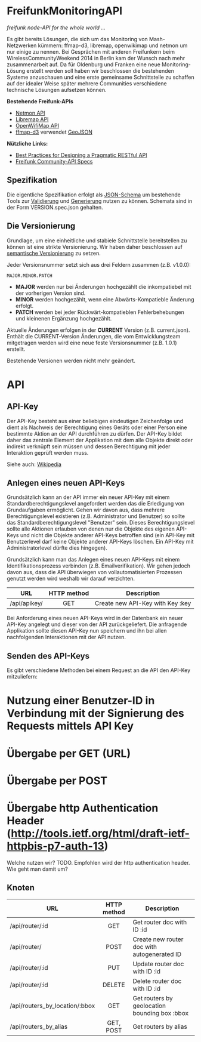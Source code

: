 FreifunkMonitoringAPI
=====================

*freifunk node-API for the whole world ...*

Es gibt bereits Lösungen, die sich um das Monitoring von Mash-Netzwerken kümmern: ffmap-d3, libremap, openwikimap und netmon um nur einige zu nennen.
Bei Gesprächen mit anderen Freifunkern beim WirelessCommunityWeekend 2014 in Berlin kam der Wunsch nach mehr zusammenarbeit auf. Da für Oldenburg und Franken eine neue Monitoring-Lösung erstellt werden soll haben wir beschlossen die bestehenden Systeme anzuschauen und eine erste gemeinsame Schnittstelle zu schaffen auf der idealer Weise später mehrere Communities verschiedene technische Lösungen aufsetzen können.

**Bestehende Freifunk-APIs**
* [Netmon API](https://wiki.freifunk-ol.de/w/Netmon/API)
* [Libremap API](https://github.com/libremap/libremap-api/blob/master/doc-api.md)
* [OpenWifiMap API](https://github.com/freifunk/openwifimap-api)
* [ffmap-d3](http://freifunk.in-kiel.de/ffmap/nodes.json) verwendet [GeoJSON](http://geojson.org/geojson-spec.html)

**Nützliche Links:**
* [Best Practices for Designing a Pragmatic RESTful API](http://www.vinaysahni.com/best-practices-for-a-pragmatic-restful-api)
* [Freifunk Community-API Specs]( https://github.com/freifunk/api.freifunk.net/tree/master/specs )

Spezifikation
-------------

Die eigentliche Spezifikation erfolgt als [JSON-Schema](http://json-schema.org/) um bestehende Tools zur [Validierung](https://github.com/justinrainbow/json-schema) und [Generierung](http://www.alpacajs.org/) nutzen zu können. Schemata sind in der Form VERSION.spec.json gehalten.

Die Versionierung
-----------------

Grundlage, um eine einheitliche und stabiele Schnittstelle bereitstellen zu können ist eine strikte Versionierung.
Wir haben daher beschlossen auf [semantische Versionierung](http://semver.org/) zu setzen.

Jeder Versionsnummer setzt sich aus drei Feldern zusammen (z.B. v1.0.0):

	MAJOR.MINOR.PATCH
	
 * **MAJOR** werden nur bei Änderungen hochgezählt die inkompatiebel mit der vorherigen Version sind.
 * **MINOR** werden hochgezählt, wenn eine Abwärts-Kompatieble Änderung erfolgt.
 * **PATCH** werden bei jeder Rückwärt-kompatieblen Fehlerbehebungen und kleinenen Ergänzung hochgezählt.
 
Aktuelle Änderungen erfolgen in der **CURRENT** Version (z.B. current.json). Enthält die CURRENT-Version Änderungen, die vom Entwicklungsteam mitgetragen werden wird eine neue feste Versionsnummer (z.B. 1.0.1) erstellt.

Bestehende Versionen werden nicht mehr geändert.

API
===

API-Key
--------
Der API-Key besteht aus einer beliebigen eindeutigen Zeichenfolge und dient als Nachweis der Berechtigung eines Geräts oder einer Person eine bestimmte Aktion an der API durchführen zu dürfen.
Der API-Key bildet daher das zentrale Element der Applikation mit dem alle Objekte direkt oder indirekt verknüpft sein müssen und dessen Berechtigung mit jeder Interaktion geprüft werden muss.

Siehe auch: [Wikipedia](https://en.wikipedia.org/wiki/Application_programming_interface_key)

Anlegen eines neuen API-Keys
---------
Grundsätzlich kann an der API immer ein neuer API-Key mit einem Standardberechtigungslevel angefordert werden das die Erledigung von Grundaufgaben ermöglicht. Gehen wir davon aus, dass mehrere Berechtigungslevel existieren (z.B. Administrator und Benutzer) so sollte das Standardberechtigungslevel "Benutzer" sein. Dieses Berechtigungslevel sollte alle Aktionen erlauben von denen nur die Objekte des eigenen API-Keys und nicht die Objekte anderer API-Keys betroffen sind (ein API-Key mit Benutzerlevel darf keine Objekte anderer API-Keys löschen. Ein API-Key mit Administratorlevel dürfte dies hingegen).

Grundsätzlich kann man das Anlegen eines neuen API-Keys mit einem Identifikationsprozess verbinden (z.B. Emailverifikation). Wir gehen jedoch davon aus, dass die API überwiegen von vollautomatisierten Prozessen genutzt werden wird weshalb wir darauf verzichten.

| URL                  | HTTP method | Description  | 
| -------------------- |:-----------:| ------------ |
| /api/apikey/      | GET         | Create new API-Key with Key :key |


Bei Anforderung eines neuen API-Keys wird in der Datenbank ein neuer API-Key angelegt und dieser von der API zurückgeliefert. Die anfragende Applikation sollte diesen API-Key nun speichern und ihn bei allen nachfolgenden Interaktionen mit der API nutzen.

Senden des API-Keys
--------
Es gibt verschiedene Methoden bei einem Request an die API den API-Key mitzuliefern:
# Nutzung einer Benutzer-ID in Verbindung mit der Signierung des Requests mittels API Key
# Übergabe per GET (URL)
# Übergabe per POST
# Übergabe http Authentication Header (http://tools.ietf.org/html/draft-ietf-httpbis-p7-auth-13)

Welche nutzen wir? TODO. Empfohlen wird der http authentication header. Wie geht man damit um?

Knoten
------

| URL                  | HTTP method | Description  | 
| -------------------- |:-----------:| ------------ |
| /api/router/:id      | GET         | Get router doc with ID :id |
| /api/router/         | POST        | Create new router doc with autogenerated ID |
| /api/router/:id      | PUT         | Update router doc with ID :id |
| /api/router/:id      | DELETE      | Delete router doc with ID :id |
| /api/routers_by_location/:bbox | GET | Get routers by geolocation bounding box :bbox |
| /api/routers_by_alias | GET, POST | Get routers by alias |
